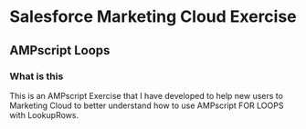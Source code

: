 
# Salesforce Marketing Cloud Exercise
## AMPscript Loops

### What is this
This is an AMPscript Exercise that I have developed to help new users to Marketing Cloud to better understand how to use AMPscript FOR LOOPS with LookupRows.
